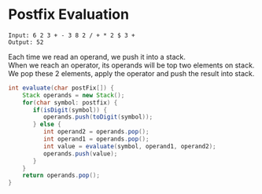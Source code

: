 # Postfix Evaluation

```
Input: 6 2 3 + - 3 8 2 / + * 2 $ 3 +
Output: 52
```

Each time we read an operand, we push it into a stack.  
When we reach an operator, its operands will be top two elements on stack.  
We pop these 2 elements, apply the operator and push the result into stack.

```java
int evaluate(char postFix[]) {
    Stack operands = new Stack();
    for(char symbol: postfix) {
       if(isDigit(symbol)) {
          operands.push(toDigit(symbol));
       } else {
          int operand2 = operands.pop();
          int operand1 = operands.pop();
          int value = evaluate(symbol, operand1, operand2);
          operands.push(value);
       }
    }
    return operands.pop();
}
```
